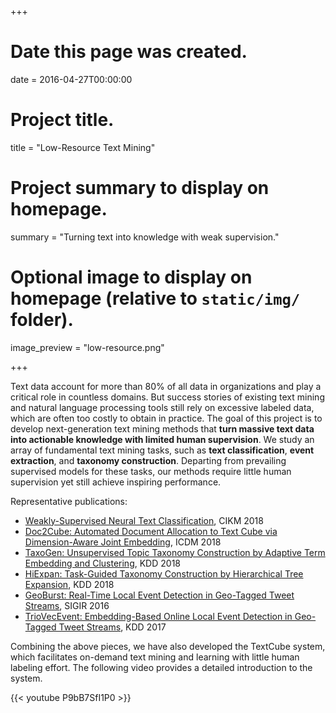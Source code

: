+++
# Date this page was created.
date = 2016-04-27T00:00:00

# Project title.
title = "Low-Resource Text Mining"

# Project summary to display on homepage.
summary = "Turning text into knowledge with weak supervision."

# Optional image to display on homepage (relative to `static/img/` folder).
image_preview = "low-resource.png"

+++

Text data account for more than 80% of all data in organizations and play a
critical role in countless domains. But success stories of existing text mining
and natural language processing tools still rely on excessive labeled data,
which are often too costly to obtain in practice. The goal of this project is
to develop next-generation text mining methods that **turn massive text data
into actionable knowledge with limited human supervision**.  We study an array
of fundamental text mining tasks, such as **text classification**, **event
extraction**, and **taxonomy construction**.  Departing from prevailing
supervised models for these tasks, our methods require little human supervision
yet still achieve inspiring performance.

Representative publications:

- [Weakly-Supervised Neural Text Classification](/papers/cikm18a.pdf), CIKM 2018 
- [Doc2Cube: Automated Document Allocation to Text Cube via Dimension-Aware Joint Embedding](/publications), ICDM 2018
- [TaxoGen: Unsupervised Topic Taxonomy Construction by Adaptive Term Embedding and Clustering](/papers/kdd18a.pdf), KDD 2018
- [HiExpan: Task-Guided Taxonomy Construction by Hierarchical Tree Expansion](/papers/kdd18b.pdf), KDD 2018
- [GeoBurst: Real-Time Local Event Detection in Geo-Tagged Tweet Streams](/papers/sigir16.pdf), SIGIR 2016
- [TrioVecEvent: Embedding-Based Online Local Event Detection in Geo-Tagged Tweet Streams](/papers/kdd17.pdf), KDD 2017


Combining the above pieces, we have also developed the TextCube system, which
facilitates on-demand text mining and learning with little human labeling
effort. The following video provides a detailed introduction to the system.

{{< youtube P9bB7SfI1P0 >}}

<!---
organizes and mines any given text corpora in a multidimensional,
multi-granular fashion. Text cube
{{< figure src="/img/cube.png" width="80%" title=" A three-dimensional [Location, Time, Topic] cube. The users can easily retrieve relevant data with simple queries (e.g., [disaster, USA, 2017]) and further apply any text mining tools (e.g.,sentiment analysis, text summarization) " >}} 
-->
